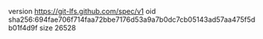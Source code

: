 version https://git-lfs.github.com/spec/v1
oid sha256:694fae706f714faa72bbe7176d53a9a7b0dc7cb05143ad57aa475f5db01f4d9f
size 26528
